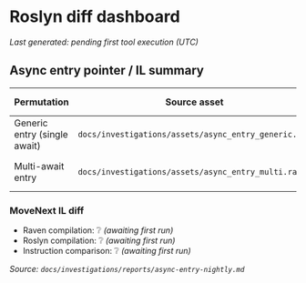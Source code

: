 # Roslyn diff dashboard

_Last generated: pending first tool execution (UTC)_

## Async entry pointer / IL summary

| Permutation | Source asset | Baseline log | Step | Compilation | Execution | Runtime timeline | IL timeline |
| --- | --- | --- | --- | --- | --- | --- | --- |
| Generic entry (single await) | `docs/investigations/assets/async_entry_generic.rav` | `docs/investigations/snippets/async-entry-step21-generic.log` | Step21 | ❔ _(awaiting first run)_ | ❔ _(awaiting first run)_ | ❔ _(awaiting first run)_ | ❔ _(awaiting first run)_ |
| Multi-await entry | `docs/investigations/assets/async_entry_multi.rav` | `docs/investigations/snippets/async-entry-step15.log` | Step15 | ❔ _(awaiting first run)_ | ❔ _(awaiting first run)_ | ❔ _(awaiting first run)_ | ❔ _(awaiting first run)_ |

### MoveNext IL diff

- Raven compilation: ❔ _(awaiting first run)_
- Roslyn compilation: ❔ _(awaiting first run)_
- Instruction comparison: ❔ _(awaiting first run)_

_Source: `docs/investigations/reports/async-entry-nightly.md`_
